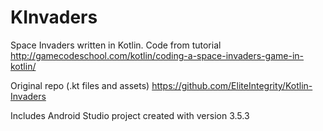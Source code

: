 # KInvaders
Space Invaders written in Kotlin. Code from tutorial http://gamecodeschool.com/kotlin/coding-a-space-invaders-game-in-kotlin/

Original repo (.kt files and assets) https://github.com/EliteIntegrity/Kotlin-Invaders

Includes Android Studio project created with version 3.5.3
